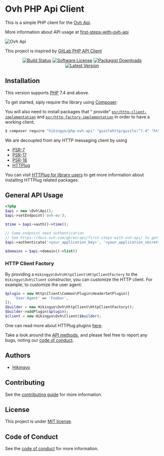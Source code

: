 # Ovh PHP Api Client

This is a simple PHP client for the [Ovh Api](https://api.ovh.com/console/#/).

More information about API usage at [first-steps-with-ovh-api](https://docs.ovh.com/gb/en/api/first-steps-with-ovh-api/)

![Ovh Api](https://api.ovh.com/images/ovh-under-construction.png)

This project is inspired by [GitLab PHP API Client](https://github.com/GitLabPHP/Client)

<p align="center">
<a href="https://github.com/Hikingyo/php-ovh-api/actions?query=workflow%3ABUILD"><img src="https://img.shields.io/github/workflow/status/Hikingyo/php-ovh-api/BUILD?label=BUILD&style=flat-square" alt="Build Status"/></a>
<a href="LICENSE"><img src="https://img.shields.io/badge/license-MIT-brightgreen?style=flat-square" alt="Software License"/></a>
<a href="https://packagist.org/packages/hikingyo/php-ovh-api"><img src="https://img.shields.io/packagist/dt/hikingyo/php-ovh-api?style=flat-square" alt="Packagist Downloads"/></a>
<a href="https://github.com/Hikingyo/php-ovh-api/releases"><img src="https://img.shields.io/github/release/Hikingyo/php-ovh-api?style=flat-square" alt="Latest Version"/></a>
</p>

## Installation

This version supports [PHP](https://php.net) 7.4 and above.

To get started, siply require the library using [Composer](https://getcomposer.org/):

You will also need to install packages that "
provide" [`psr/http-client-implementation`](https://packagist.org/providers/psr/http-client-implementation)
and [`psr/http-factory-implementation`](https://packagist.org/providers/psr/http-factory-implementation) in order to
have a working client.

```bash
$ composer require "hikingyo/php-ovh-api" "guzzlehttp/guzzle:^7.4" "http-interop/http-factory-guzzle:^1.2"
```

We are decoupled from any HTTP messaging client by using

* [PSR-7](https://www.php-fig.org/psr/psr-7/)
* [PSR-17](https://www.php-fig.org/psr/psr-17/)
* [PSR-18](https://www.php-fig.org/psr/psr-18/)
* [HTTPlug](https://httplug.io/)

You can visit [HTTPlug for library users](https://docs.php-http.org/en/latest/httplug/users.html) to get more
information about installing HTTPlug related packages.

## General API Usage

```php
<?php
$api = new \Ovh\Api();
$api->setEndpoint('ovh-eu');

$time = $api->auth()->time();

// Some endpoint need authentication
// See https://docs.ovh.com/gb/en/api/first-steps-with-ovh-api/ to get your consumer key and secret
$api->authenticate('<your_application_key>', '<your_application_secret>', '<your_consumer_key>');

$domains = $api->domain()->list()
```

### HTTP Client Factory

By providing a `Hikingyo\Ovh\HttpClient\HttpClientFactory` to the `Hikingyo\Ovh\Client` constructor, you can customize
the HTTP client. For example, to customize the user agent:

```php
$plugin = new Http\Client\Common\Plugin\HeaderSetPlugin([
    'User-Agent' => 'Foobar',
]);
$builder = new Hikingyo\Ovh\HttpClient\HttpClientFactory();
$builder->addPlugin($plugin);
$client = new Hikingyo\Ovh\Client($builder);
```

One can read more about HTTPlug
plugins [here](https://docs.php-http.org/en/latest/plugins/introduction.html#how-it-works).

Take a look around the [API methods](https://github.com/hikingyo/ovh-api-client/tree/master/src/EndPoint), and please
feel free to report any bugs, noting our [code of conduct](.github/CODE_OF_CONDUCT.md).

## Authors

* [Hikingyo](https://twitter.com/hikingyo)

## Contributing

See the [contributing guide](CONTRIBUTING.md) for more information.

## License

This project is under [MIT license](LICENSE.md).

## Code of Conduct

See the [code of conduct](CODE_OF_CONDUCT.md) for more information.